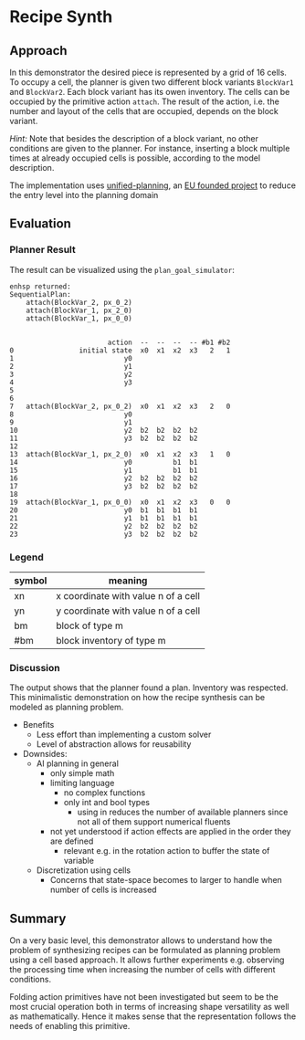 # Recipe Synth

## Approach

In this demonstrator the desired piece is represented by a grid of 16 cells. To occupy a cell, the planner is given two different block variants `BlockVar1` and `BlockVar2`. Each block variant has its owen inventory. The cells can be occupied by the primitive action `attach`. The result of the action, i.e. the number and layout of the cells that are occupied, depends on the block variant.

_Hint:_ Note that besides the description of a block variant, no other conditions are given to the planner. For instance, inserting a block multiple times at already occupied cells is possible, according to the model description.

The implementation uses [unified-planning](https://unified-planning.readthedocs.io/en/latest/#), an [EU founded project](https://www.ai4europe.eu/research/ai-catalog/unified-planning-framework) to reduce the entry level into the planning domain 

## Evaluation

### Planner Result

The result can be visualized using the `plan_goal_simulator`:

```text
enhsp returned:
SequentialPlan:
    attach(BlockVar_2, px_0_2)
    attach(BlockVar_1, px_2_0)
    attach(BlockVar_1, px_0_0)


                        action  --  --  --  -- #b1 #b2
0                initial state  x0  x1  x2  x3   2   1
1                           y0                        
2                           y1                        
3                           y2                        
4                           y3                        
5                                                     
6                                                     
7   attach(BlockVar_2, px_0_2)  x0  x1  x2  x3   2   0
8                           y0                        
9                           y1                        
10                          y2  b2  b2  b2  b2        
11                          y3  b2  b2  b2  b2        
12                                                    
13  attach(BlockVar_1, px_2_0)  x0  x1  x2  x3   1   0
14                          y0          b1  b1        
15                          y1          b1  b1        
16                          y2  b2  b2  b2  b2        
17                          y3  b2  b2  b2  b2        
18                                                    
19  attach(BlockVar_1, px_0_0)  x0  x1  x2  x3   0   0
20                          y0  b1  b1  b1  b1        
21                          y1  b1  b1  b1  b1        
22                          y2  b2  b2  b2  b2        
23                          y3  b2  b2  b2  b2        
```

### Legend

|symbol|meaning|
|-------|-------|
|xn | x coordinate with value n of a cell|
|yn | y coordinate with value n of a cell|
|bm | block of type m|
|#bm| block inventory of type m|

### Discussion

The output shows that the planner found a plan. Inventory was respected. This minimalistic demonstration on how the recipe synthesis can be modeled as planning problem. 

- Benefits
  - Less effort than implementing a custom solver
  - Level of abstraction allows for reusability
- Downsides:
  - AI planning in general
    - only simple math
    - limiting language
      - no complex functions
      - only int and bool types
        - using in reduces the number of available planners since not all of them support numerical fluents
    - not yet understood if action effects are applied in the order they are defined
      - relevant e.g. in the rotation action to buffer the state of variable
  - Discretization using cells
    - Concerns that state-space becomes to larger to handle when number of cells is increased

## Summary

On a very basic level, this demonstrator allows to understand how the problem of synthesizing recipes can be formulated as planning problem using a cell based approach. It allows further experiments e.g. observing the processing time when increasing the number of cells with different conditions.

Folding action primitives have not been investigated but seem to be the most crucial operation both in terms of increasing shape versatility as well as mathematically. Hence it makes sense that the representation follows the needs of enabling this primitive.
